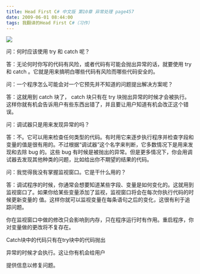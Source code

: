 ```yaml
---
title: Head First C# 中文版 第10章 异常处理 page457
date: 2009-06-01 08:44:00
tags: 我翻译的Head First C#（习作）
---
```

![](https://p-blog.csdn.net/images/p_blog_csdn_net/cuipengfei1/EntryImages/20090601/2009-06-01_08-21-27.jpg)

问：何时应该使用  try  和  catch  呢？

  

答：无论何时你写的代码有风险，或者代码有可能会抛出异常的话，就要使用  try  和  catch  。它就是用来搞明白哪些代码有风险而哪些代码安全的。

  

问：一个程序怎么可能会对一个它预先并不知道的问题提出解决方案呢？

  

答：这就用到  catch  块了，  catch  块只有在  try
块抛出异常的时候才会被执行。这样你就有机会告诉用户有些东西出错了，并且要让用户知道有机会改正这个错误。

  

问：调试器只是用来发现异常的吗？

  

答：不。它可以用来检查任何类型的代码。有时用它来逐步执行程序并检查字段和变量的值是很有用的。不过根据“调试器”这个名字来判断，它多数情况下是用来发现和去除
bug  的。这些  bug  有时候是被抛出的异常。但是更多情况下，你会用调试器去发现其他种类的问题，比如给出你不期望的结果的代码。

  

问：我觉得我没有掌握监视窗口。它是干什么用的？

  

答：调试程序的时候，你通常会想要知道某些字段、变量是如何变化的。这就用到监视窗口了。如果你给某些变量添加了监视，监视窗口将会在每次你执行代码的时候更新变量的
值。这样你就可以监视变量在每条语句之后的变化，这很有利于追踪问题。

  

你在监视窗口中做的修改只会影响到内存，只在程序运行时有作用。重启程序，你对变量做的更改将不复存在。

  

Catch块中的代码只有在try块中的代码抛出

  

异常的时候才会执行。这让你有机会给用户

  

提供信息以修复问题。



